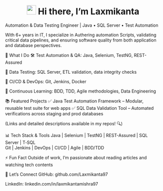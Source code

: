 <h1 align="center">
  <img src="https://media.giphy.com/media/hvRJCLFzcasrR4ia7z/giphy.gif" width="30px"/> Hi there,  I’m Laxmikanta
  
</h1> 
Automation & Data Testing Engineer | Java • SQL Server • Test Automation 

With 6+ years in IT, I specialize in Authering automation Scripts, validating critical data pipelines, and ensuring software quality from both application and database perspectives.

📌 What I Do
🛠️ Test Automation & QA: Java, Selenium, TestNG, REST-Assured

🧪 Data Testing: SQL Server, ETL validation, data integrity checks

🔄 CI/CD & DevOps: Git, Jenkins, Docker

🌱 Continuous Learning: BDD, TDD, Agile methodologies, Data Engineering

📚 Featured Projects
✅ Java Test Automation Framework – Modular, reusable test suite for web apps
✅ SQL Data Validation Tool – Automated verifications across staging and prod databases

(Links and detailed descriptions available in my repos! 🔍)

📊 Tech Stack & Tools
Java | Selenium | TestNG | REST-Assured | SQL Server | T‑SQL  
Git | Jenkins | DevOps | CI/CD | Agile | BDD/TDD

⚡ Fun Fact
Outside of work, I’m passionate about reading articles and watching tech contents

🔗 Let’s Connect
GitHub: github.com/Laxmikanta97

LinkedIn: linkedin.com/in/laxmikantamishra97




